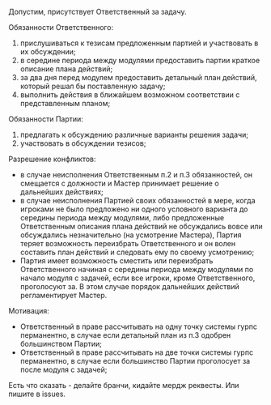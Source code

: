 Допустим, присутствует Ответственный за задачу.

Обязанности Ответственного:
1. прислушиваться к тезисам предложенным партией и участвовать в их обсуждении;
2. в середине периода между модулями предоставить партии краткое описание плана действий;
3. за два дня перед модулем предоставить детальный план действий, который решал бы поставленную задачу;
4. выполнить действия в ближайшем возможном соответствии с представленным планом;


Обязанности Партии:
1. предлагать к обсуждению различные варианты решения задачи;
2. участвовать в обсуждении тезисов;

Разрешение конфликтов:
- в случае неисполнения Ответственным п.2 и п.3 обязанностей, он смещается с должности и Мастер принимает решение о дальнейших действиях;
- в случае неисполнения Партией своих обязанностей в мере, когда игроками не было предложено ни одного условного варианта до середины периода между модулями, либо предложенные Ответственным описания плана действий не обсуждались вовсе или обсуждались незначительно (на усмотрение Мастера), Партия теряет возможность переизбрать Ответственного и он волен составить план действий и следовать ему по своему усмотрению;
- Партия имеет возможность сместить или переизбрать Ответственного начиная с середины периода между модулями по начало модуля с задачей, если все игроки, кроме Ответственного, проголосуют за. В этом случае порядок дальнейших действий регламентирует Мастер.

Мотивация:
- Ответственный в праве рассчитывать на одну точку системы гурпс перманентно, в случае если детальный план из п.3 одобрен большинством Партии;
- Ответственный в праве рассчитывать на две точки системы гурпс перманентно, в случае если большинство Партии проголосует за после модуля с задачей;

Есть что сказать - делайте бранчи, кидайте мердж реквесты. Или пишите в issues.
